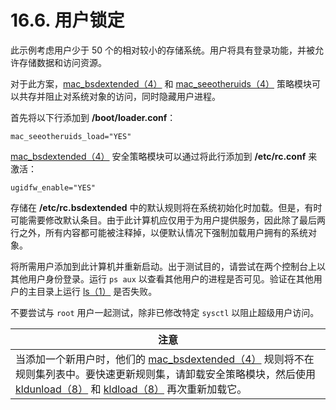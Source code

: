 # 16.6. 用户锁定

此示例考虑用户少于 50 个的相对较小的存储系统。用户将具有登录功能，并被允许存储数据和访问资源。

对于此方案，[mac_bsdextended（4）](https://www.freebsd.org/cgi/man.cgi?query=mac_bsdextended&sektion=4&format=html) 和 [mac_seeotheruids（4）](https://www.freebsd.org/cgi/man.cgi?query=mac_seeotheruids&sektion=4&format=html) 策略模块可以共存并阻止对系统对象的访问，同时隐藏用户进程。

首先将以下行添加到 **/boot/loader.conf**：

```
mac_seeotheruids_load="YES"
```

[mac_bsdextended（4）](https://www.freebsd.org/cgi/man.cgi?query=mac_bsdextended&sektion=4&format=html) 安全策略模块可以通过将此行添加到 **/etc/rc.conf** 来激活：

```
ugidfw_enable="YES"
```

存储在 **/etc/rc.bsdextended** 中的默认规则将在系统初始化时加载。但是，有时可能需要修改默认条目。由于此计算机应仅用于为用户提供服务，因此除了最后两行之外，所有内容都可能被注释掉，以便默认情况下强制加载用户拥有的系统对象。

将所需用户添加到此计算机并重新启动。出于测试目的，请尝试在两个控制台上以其他用户身份登录。运行 `ps aux` 以查看其他用户的进程是否可见。验证在其他用户的主目录上运行 [ls（1）](https://www.freebsd.org/cgi/man.cgi?query=ls&sektion=1&format=html) 是否失败。

不要尝试与 `root` 用户一起测试，除非已修改特定 `sysctl` 以阻止超级用户访问。

| 注意                                                         |
| ------------------------------------------------------------ |
| 当添加一个新用户时，他们的 [mac_bsdextended（4）](https://www.freebsd.org/cgi/man.cgi?query=mac_bsdextended&sektion=4&format=html) 规则将不在规则集列表中。要快速更新规则集，请卸载安全策略模块，然后使用 [kldunload（8）](https://www.freebsd.org/cgi/man.cgi?query=kldunload&sektion=8&format=html) 和 [kldload（8）](https://www.freebsd.org/cgi/man.cgi?query=kldload&sektion=8&format=html) 再次重新加载它。|
